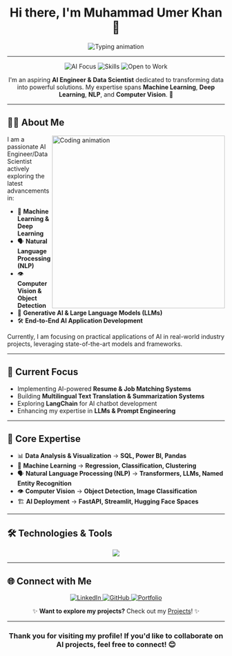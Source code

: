<!--- MuhammadUmerKhan/MuhammadUmerKhan is a special repository because its `README.md` (this file) appears on your GitHub profile. --->

<h1 align="center">Hi there, I'm Muhammad Umer Khan 👋</h1>

<div align="center">
  <img src="https://readme-typing-svg.herokuapp.com?font=Fira+Code&size=28&duration=3000&pause=500&color=00CFFF&center=true&vCenter=true&width=900&height=50&lines=AI+%2F+Data+Scientist+%7C+ML+%7C+NLP+%7C+Deep+Learning;Exploring+Generative+AI+%7C+LLMs+%7C+Computer+Vision;Building+Real-World+AI+Applications;Passionate+Problem+Solver!" alt="Typing animation"/>
</div>

---

<p align="center">
  <img src="https://img.shields.io/badge/Focus-Artificial%20Intelligence-brightgreen" alt="AI Focus">
  <img src="https://img.shields.io/badge/Skills-Python%20%7C%20ML%20%7C%20DL%20%7C%20NLP-blue" alt="Skills">
  <img src="https://img.shields.io/badge/Status-Open%20to%20Work-success" alt="Open to Work">
</p>

<p align="center">I'm an aspiring <strong>AI Engineer & Data Scientist</strong> dedicated to transforming data into powerful solutions. My expertise spans <strong>Machine Learning</strong>, <strong>Deep Learning</strong>, <strong>NLP</strong>, and <strong>Computer Vision</strong>. 🚀</p>

---

## 👨‍💻 About Me

<img align="right" alt="Coding animation" width="400" src="https://media.giphy.com/media/qgQUggAC3Pfv687qPC/giphy.gif">

I am a passionate AI Engineer/Data Scientist actively exploring the latest advancements in:

- 🤖 **Machine Learning & Deep Learning**
- 🗣️ **Natural Language Processing (NLP)**
- 👁️ **Computer Vision & Object Detection**
- 🎨 **Generative AI & Large Language Models (LLMs)**
- 🛠️ **End-to-End AI Application Development**

Currently, I am focusing on practical applications of AI in real-world industry projects, leveraging state-of-the-art models and frameworks.

---

## 🚀 Current Focus
- Implementing AI-powered **Resume & Job Matching Systems**
- Building **Multilingual Text Translation & Summarization Systems**
- Exploring **LangChain** for AI chatbot development
- Enhancing my expertise in **LLMs & Prompt Engineering**

---

## 🧠 Core Expertise

- 📊 **Data Analysis & Visualization** → **SQL, Power BI, Pandas**
- 🤖 **Machine Learning** → **Regression, Classification, Clustering**
- 🗣️ **Natural Language Processing (NLP)** → **Transformers, LLMs, Named Entity Recognition**
- 👁️ **Computer Vision** → **Object Detection, Image Classification**
- 🏗️ **AI Deployment** → **FastAPI, Streamlit, Hugging Face Spaces**

---

## 🛠 Technologies & Tools

<p align="center">
  <img src="https://skillicons.dev/icons?i=python,tensorflow,pytorch,fastapi,sql,docker,git,github,vscode,jupyter" />
</p>

---

## 🌐 Connect with Me

<p align="center">
  <a href="https://www.linkedin.com/in/muhammad-umer-khan-61729b260/" target="_blank">
    <img src="https://img.shields.io/badge/LinkedIn-0077B5?style=for-the-badge&logo=linkedin&logoColor=white" alt="LinkedIn"/>
  </a>
  <a href="https://github.com/MuhammadUmerKhan" target="_blank">
    <img src="https://img.shields.io/badge/GitHub-181717?style=for-the-badge&logo=github&logoColor=white" alt="GitHub"/>
  </a>
  <a href="https://portfolio-sigma-mocha-67.vercel.app/" target="_blank">
    <img src="https://img.shields.io/badge/Portfolio-1f2937?style=for-the-badge&logo=google-chrome&logoColor=white" alt="Portfolio"/>
  </a>
</p>

<p align="center">✨ <strong>Want to explore my projects?</strong> Check out my <a href="https://portfolio-sigma-mocha-67.vercel.app/Projects" target="_blank">Projects</a>! ✨</p>

---

<h3 align="center">Thank you for visiting my profile! If you'd like to collaborate on AI projects, feel free to connect! 😊</h3>
